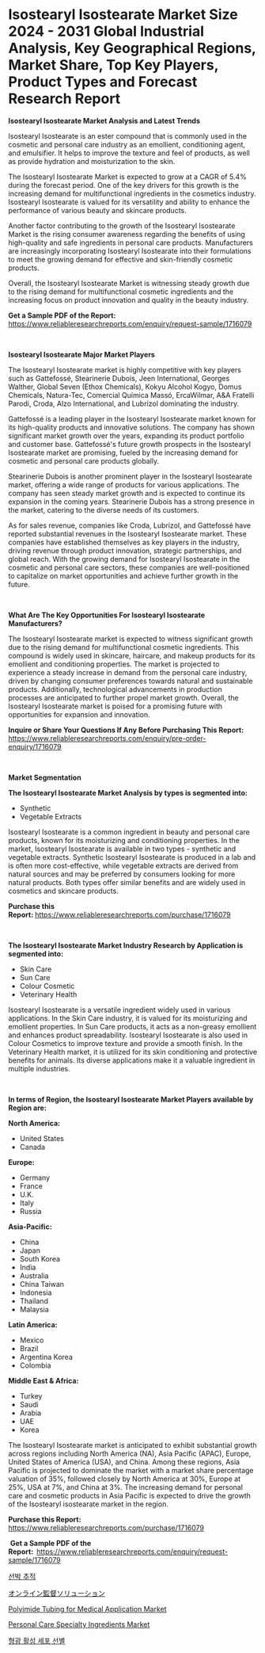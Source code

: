 <p><h1>Isostearyl Isostearate Market Size 2024 - 2031 Global Industrial Analysis, Key Geographical Regions, Market Share, Top Key Players, Product Types and Forecast Research Report</h1></p><p><strong>Isostearyl Isostearate Market Analysis and Latest Trends</strong></p>
<p><p>Isostearyl Isostearate is an ester compound that is commonly used in the cosmetic and personal care industry as an emollient, conditioning agent, and emulsifier. It helps to improve the texture and feel of products, as well as provide hydration and moisturization to the skin.</p><p>The Isostearyl Isostearate Market is expected to grow at a CAGR of 5.4% during the forecast period. One of the key drivers for this growth is the increasing demand for multifunctional ingredients in the cosmetics industry. Isostearyl Isostearate is valued for its versatility and ability to enhance the performance of various beauty and skincare products.</p><p>Another factor contributing to the growth of the Isostearyl Isostearate Market is the rising consumer awareness regarding the benefits of using high-quality and safe ingredients in personal care products. Manufacturers are increasingly incorporating Isostearyl Isostearate into their formulations to meet the growing demand for effective and skin-friendly cosmetic products.</p><p>Overall, the Isostearyl Isostearate Market is witnessing steady growth due to the rising demand for multifunctional cosmetic ingredients and the increasing focus on product innovation and quality in the beauty industry.</p></p>
<p><strong>Get a Sample PDF of the Report:&nbsp;</strong> <a href="https://www.reliableresearchreports.com/enquiry/request-sample/1716079">https://www.reliableresearchreports.com/enquiry/request-sample/1716079</a></p>
<p>&nbsp;</p>
<p><strong>Isostearyl Isostearate Major Market Players</strong></p>
<p><p>The Isostearyl Isostearate market is highly competitive with key players such as Gattefossé, Stearinerie Dubois, Jeen International, Georges Walther, Global Seven (Ethox Chemicals), Kokyu Alcohol Kogyo, Domus Chemicals, Natura-Tec, Comercial Química Massó, ErcaWilmar, A&A Fratelli Parodi, Croda, Alzo International, and Lubrizol dominating the industry.</p><p>Gattefossé is a leading player in the Isostearyl Isostearate market known for its high-quality products and innovative solutions. The company has shown significant market growth over the years, expanding its product portfolio and customer base. Gattefossé's future growth prospects in the Isostearyl Isostearate market are promising, fueled by the increasing demand for cosmetic and personal care products globally.</p><p>Stearinerie Dubois is another prominent player in the Isostearyl Isostearate market, offering a wide range of products for various applications. The company has seen steady market growth and is expected to continue its expansion in the coming years. Stearinerie Dubois has a strong presence in the market, catering to the diverse needs of its customers.</p><p>As for sales revenue, companies like Croda, Lubrizol, and Gattefossé have reported substantial revenues in the Isostearyl Isostearate market. These companies have established themselves as key players in the industry, driving revenue through product innovation, strategic partnerships, and global reach. With the growing demand for Isostearyl Isostearate in the cosmetic and personal care sectors, these companies are well-positioned to capitalize on market opportunities and achieve further growth in the future.</p></p>
<p>&nbsp;</p>
<p><strong>What Are The Key Opportunities For Isostearyl Isostearate Manufacturers?</strong></p>
<p><p>The Isostearyl Isostearate market is expected to witness significant growth due to the rising demand for multifunctional cosmetic ingredients. This compound is widely used in skincare, haircare, and makeup products for its emollient and conditioning properties. The market is projected to experience a steady increase in demand from the personal care industry, driven by changing consumer preferences towards natural and sustainable products. Additionally, technological advancements in production processes are anticipated to further propel market growth. Overall, the Isostearyl Isostearate market is poised for a promising future with opportunities for expansion and innovation.</p></p>
<p><strong>Inquire or Share Your Questions If Any Before Purchasing This Report:</strong> <a href="https://www.reliableresearchreports.com/enquiry/pre-order-enquiry/1716079">https://www.reliableresearchreports.com/enquiry/pre-order-enquiry/1716079</a></p>
<p>&nbsp;</p>
<p><strong>Market Segmentation</strong></p>
<p><strong>The Isostearyl Isostearate Market Analysis by types is segmented into:</strong></p>
<p><ul><li>Synthetic</li><li>Vegetable Extracts</li></ul></p>
<p><p>Isostearyl Isostearate is a common ingredient in beauty and personal care products, known for its moisturizing and conditioning properties. In the market, Isostearyl Isostearate is available in two types - synthetic and vegetable extracts. Synthetic Isostearyl Isostearate is produced in a lab and is often more cost-effective, while vegetable extracts are derived from natural sources and may be preferred by consumers looking for more natural products. Both types offer similar benefits and are widely used in cosmetics and skincare products.</p></p>
<p><strong>Purchase this Report:&nbsp;</strong><a href="https://www.reliableresearchreports.com/purchase/1716079">https://www.reliableresearchreports.com/purchase/1716079</a></p>
<p>&nbsp;</p>
<p><strong>The Isostearyl Isostearate Market Industry Research by Application is segmented into:</strong></p>
<p><ul><li>Skin Care</li><li>Sun Care</li><li>Colour Cosmetic</li><li>Veterinary Health</li></ul></p>
<p><p>Isostearyl Isostearate is a versatile ingredient widely used in various applications. In the Skin Care industry, it is valued for its moisturizing and emollient properties. In Sun Care products, it acts as a non-greasy emollient and enhances product spreadability. Isostearyl Isostearate is also used in Colour Cosmetics to improve texture and provide a smooth finish. In the Veterinary Health market, it is utilized for its skin conditioning and protective benefits for animals. Its diverse applications make it a valuable ingredient in multiple industries.</p></p>
<p>&nbsp;</p>
<p><strong>In terms of Region, the Isostearyl Isostearate Market Players available by Region are:</strong></p>
<p>
    <p> <strong> North America: </strong>
        <ul>
            <li>United States</li>
            <li>Canada</li>
        </ul>
        </p> 
    <p> <strong> Europe: </strong>
        <ul>
            <li>Germany</li>
            <li>France</li>
            <li>U.K.</li>
            <li>Italy</li>
            <li>Russia</li>
        </ul>
        </p> 
    <p> <strong> Asia-Pacific: </strong>
        <ul>
            <li>China</li>
            <li>Japan</li>
            <li>South Korea</li>
            <li>India</li>
            <li>Australia</li>
            <li>China Taiwan</li>
            <li>Indonesia</li>
            <li>Thailand</li>
            <li>Malaysia</li>
        </ul>
        </p> 
    <p> <strong> Latin America: </strong>
        <ul>
            <li>Mexico</li>
            <li>Brazil</li>
            <li>Argentina Korea</li>
            <li>Colombia</li>
        </ul>
        </p> 
    <p> <strong> Middle East & Africa: </strong>
        <ul>
            <li>Turkey</li>
            <li>Saudi</li>
            <li>Arabia</li>
            <li>UAE</li>
            <li>Korea</li>
        </ul>
    </p>
    </p>
<p><p>The Isostearyl Isostearate market is anticipated to exhibit substantial growth across regions including North America (NA), Asia Pacific (APAC), Europe, United States of America (USA), and China. Among these regions, Asia Pacific is projected to dominate the market with a market share percentage valuation of 35%, followed closely by North America at 30%, Europe at 25%, USA at 7%, and China at 3%. The increasing demand for personal care and cosmetic products in Asia Pacific is expected to drive the growth of the Isostearyl isostearate market in the region.</p></p>
<p><strong>Purchase this Report: </strong><a href="https://www.reliableresearchreports.com/purchase/1716079">https://www.reliableresearchreports.com/purchase/1716079</a></p>
<p>&nbsp;<strong>Get a Sample PDF of the Report:&nbsp;&nbsp;</strong><a href="https://www.reliableresearchreports.com/enquiry/request-sample/1716079">https://www.reliableresearchreports.com/enquiry/request-sample/1716079</a></p>
<p><strong></strong></p>
<p><p><a href="https://medium.com/@juansmith1961/%EC%84%A0%EB%B0%95-%EC%B6%94%EC%A0%81-%EC%8B%9C%EC%9E%A5%EC%9D%80-%EC%8B%9C%EC%9E%A5-%EC%A0%90%EC%9C%A0%EC%9C%A8-%EC%8B%9C%EC%9E%A5-%EB%8F%99%ED%96%A5-%EB%B0%8F-%EC%8B%9C%EC%9E%A5-%EC%84%B1%EC%9E%A5%EC%97%90-%EB%8C%80%ED%95%9C-%EC%A0%95%EB%B3%B4%EB%A5%BC-%EC%A0%9C%EA%B3%B5%ED%95%9C%EB%8B%A4-b477f45ddc17">선박 추적</a></p><p><a href="https://medium.com/@marlonblick/%E3%82%AA%E3%83%B3%E3%83%A9%E3%82%A4%E3%83%B3%E7%9B%A3%E7%9D%A3%E3%82%BD%E3%83%AA%E3%83%A5%E3%83%BC%E3%82%B7%E3%83%A7%E3%83%B3%E5%B8%82%E5%A0%B4%E3%81%AF-%E5%B8%82%E5%A0%B4%E3%82%B7%E3%82%A7%E3%82%A2-%E5%B8%82%E5%A0%B4%E3%83%88%E3%83%AC%E3%83%B3%E3%83%89-%E5%B8%82%E5%A0%B4%E6%88%90%E9%95%B7%E3%81%AB%E9%96%A2%E3%81%99%E3%82%8B%E6%83%85%E5%A0%B1%E3%82%92%E6%8F%90%E4%BE%9B%E3%81%97%E3%81%BE%E3%81%99-795b59c7e62e">オンライン監督ソリューション</a></p><p><a href="https://github.com/sonuprakash1/Market-Research-Report-List-1/blob/main/polyimide-tubing-for-medical-application-market.md">Polyimide Tubing for Medical Application Market</a></p><p><a href="https://view.publitas.com/reportprime-1/personal-care-specialty-ingredients-market-growth-market-trends-covid-19-impact-and-forecasts-for-period-from-2024-2031/">Personal Care Specialty Ingredients Market</a></p><p><a href="https://medium.com/@stephenstevens11/%ED%98%95%EA%B4%91-%ED%99%9C%EC%84%B1%ED%99%94-%EC%84%B8%ED%8F%AC-%EB%B6%84%EB%A5%98-%EC%8B%9C%EC%9E%A5-%EA%B7%9C%EB%AA%A8-%EC%8B%9C%EC%9E%A5-%EC%A0%84%EB%A7%9D-%EB%B0%8F-%EC%8B%9C%EC%9E%A5-%EC%98%88%EC%B8%A1-2024%EB%85%84%EB%B6%80%ED%84%B0-2031%EB%85%84%EA%B9%8C%EC%A7%80-e4c6dce40c63">형광 활성 세포 선별</a></p></p>